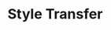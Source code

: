 ---
layout: default
title: Style Transfer
nav_order: 3
parent : Paper Review
has_children: true
has_toc: true
---